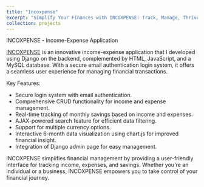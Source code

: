 ```yaml
---
title: "Incoxpense"
excerpt: "Simplify Your Finances with INCOXPENSE: Track, Manage, Thrive. <br/><img src='/images/incoxpense.png'>"
collection: projects
---
```


INCOXPENSE - Income-Expense Application

[INCOXPENSE](https://github.com/ARKAPRABHA-SANYAL/incoxpense) is an innovative income-expense application that I developed using Django on the backend, complemented by HTML, JavaScript, and a MySQL database. With a secure email authentication login system, it offers a seamless user experience for managing financial transactions.

Key Features:
- Secure login system with email authentication.
- Comprehensive CRUD functionality for income and expense management.
- Real-time tracking of monthly savings based on income and expenses.
- AJAX-powered search feature for efficient data filtering.
- Support for multiple currency options.
- Interactive 6-month data visualization using chart.js for improved financial insight.
- Integration of Django admin page for easy management.

INCOXPENSE simplifies financial management by providing a user-friendly interface for tracking income, expenses, and savings. Whether you're an individual or a business, INCOXPENSE empowers you to take control of your financial journey.
